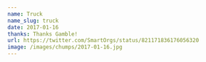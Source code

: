 ```yaml
---
name: Truck
name_slug: truck
date: 2017-01-16
thanks: Thanks Gamble!
url: https://twitter.com/SmartOrgs/status/821171836176056320
image: /images/chumps/2017-01-16.jpg
---
```

